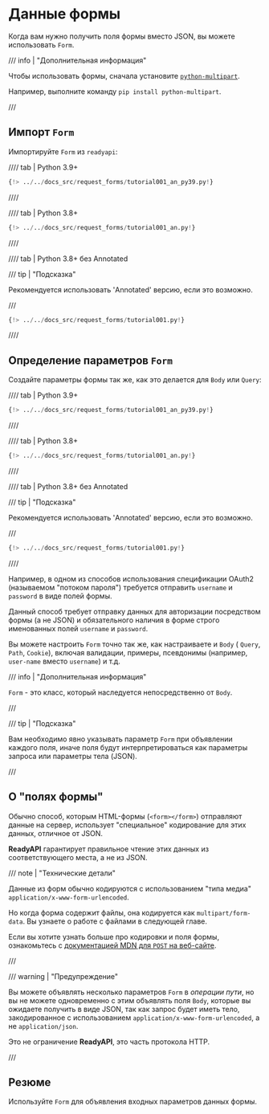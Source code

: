 # Данные формы

Когда вам нужно получить поля формы вместо JSON, вы можете использовать `Form`.

/// info | "Дополнительная информация"

Чтобы использовать формы, сначала установите <a href="https://github.com/Kludex/python-multipart" class="external-link" target="_blank">`python-multipart`</a>.

Например, выполните команду `pip install python-multipart`.

///

## Импорт `Form`

Импортируйте `Form` из `readyapi`:

//// tab | Python 3.9+

```Python hl_lines="3"
{!> ../../docs_src/request_forms/tutorial001_an_py39.py!}
```

////

//// tab | Python 3.8+

```Python hl_lines="1"
{!> ../../docs_src/request_forms/tutorial001_an.py!}
```

////

//// tab | Python 3.8+ без Annotated

/// tip | "Подсказка"

Рекомендуется использовать 'Annotated' версию, если это возможно.

///

```Python hl_lines="1"
{!> ../../docs_src/request_forms/tutorial001.py!}
```

////

## Определение параметров `Form`

Создайте параметры формы так же, как это делается для `Body` или `Query`:

//// tab | Python 3.9+

```Python hl_lines="9"
{!> ../../docs_src/request_forms/tutorial001_an_py39.py!}
```

////

//// tab | Python 3.8+

```Python hl_lines="8"
{!> ../../docs_src/request_forms/tutorial001_an.py!}
```

////

//// tab | Python 3.8+ без Annotated

/// tip | "Подсказка"

Рекомендуется использовать 'Annotated' версию, если это возможно.

///

```Python hl_lines="7"
{!> ../../docs_src/request_forms/tutorial001.py!}
```

////

Например, в одном из способов использования спецификации OAuth2 (называемом "потоком пароля") требуется отправить `username` и `password` в виде полей формы.

Данный способ требует отправку данных для авторизации посредством формы (а не JSON) и обязательного наличия в форме строго именованных полей `username` и `password`.

Вы можете настроить `Form` точно так же, как настраиваете и `Body` ( `Query`, `Path`, `Cookie`), включая валидации, примеры, псевдонимы (например, `user-name` вместо `username`) и т.д.

/// info | "Дополнительная информация"

`Form` - это класс, который наследуется непосредственно от `Body`.

///

/// tip | "Подсказка"

Вам необходимо явно указывать параметр `Form` при объявлении каждого поля, иначе поля будут интерпретироваться как параметры запроса или параметры тела (JSON).

///

## О "полях формы"

Обычно способ, которым HTML-формы (`<form></form>`) отправляют данные на сервер, использует "специальное" кодирование для этих данных, отличное от JSON.

**ReadyAPI** гарантирует правильное чтение этих данных из соответствующего места, а не из JSON.

/// note | "Технические детали"

Данные из форм обычно кодируются с использованием "типа медиа" `application/x-www-form-urlencoded`.

Но когда форма содержит файлы, она кодируется как `multipart/form-data`. Вы узнаете о работе с файлами в следующей главе.

Если вы хотите узнать больше про кодировки и поля формы, ознакомьтесь с <a href="https://developer.mozilla.org/ru/docs/Web/HTTP/Methods/POST" class="external-link" target="_blank">документацией <abbr title="Mozilla Developer Network">MDN</abbr> для `POST` на веб-сайте</a>.

///

/// warning | "Предупреждение"

Вы можете объявлять несколько параметров `Form` в _операции пути_, но вы не можете одновременно с этим объявлять поля `Body`, которые вы ожидаете получить в виде JSON, так как запрос будет иметь тело, закодированное с использованием `application/x-www-form-urlencoded`, а не `application/json`.

Это не ограничение **ReadyAPI**, это часть протокола HTTP.

///

## Резюме

Используйте `Form` для объявления входных параметров данных формы.
